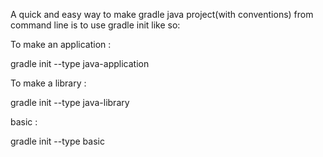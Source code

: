 

A quick and easy way to make gradle java project(with conventions) 
from command line is to use gradle init like so:

To make an application :

gradle init --type java-application

To make a library :

gradle init --type java-library

basic :

gradle init --type basic

